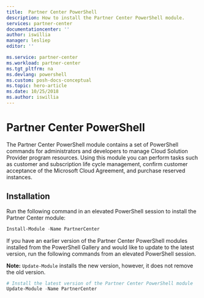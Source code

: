 ```yaml
---
title:  Partner Center PowerShell
description: How to install the Partner Center PowerShell module.
services: partner-center
documentationcenter: ''
author: iswillia
manager: lesliep
editor: ''

ms.service: partner-center
ms.workload: partner-center
ms.tgt_pltfrm: na
ms.devlang: powershell
ms.custom: posh-docs-conceptual
ms.topic: hero-article
ms.date: 10/25/2018
ms.author: iswillia
---
```


# Partner Center PowerShell

The Partner Center PowerShell module contains a set of PowerShell commands for administrators and developers to manage Cloud Solution Provider program resources. Using this module you can perform tasks such as customer and subscription life cycle management, confirm customer acceptance of the Microsoft Cloud Agreement, and purchase reserved instances.

## Installation

Run the following command in an elevated PowerShell session to install the Partner Center module:

```powershell
Install-Module -Name PartnerCenter
```

If you have an earlier version of the Partner Center PowerShell modules installed from the PowerShell Gallery and would like to update to the latest version, run the following commands from an elevated PowerShell session.

**Note:** `Update-Module` installs the new version, however, it does not remove the old version.

```powershell
# Install the latest version of the Partner Center PowerShell module
Update-Module -Name PartnerCenter
```